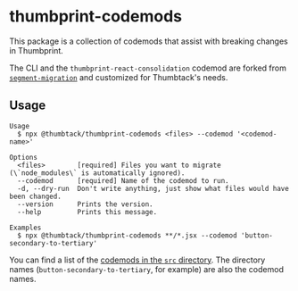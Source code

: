 # thumbprint-codemods

This package is a collection of codemods that assist with breaking changes in Thumbprint.

The CLI and the `thumbprint-react-consolidation` codemod are forked from [`segment-migration`](https://github.com/segmentio/evergreen-migration) and customized for Thumbtack's needs.

## Usage

```
Usage
  $ npx @thumbtack/thumbprint-codemods <files> --codemod '<codemod-name>'

Options
  <files>        [required] Files you want to migrate (\`node_modules\` is automatically ignored).
  --codemod      [required] Name of the codemod to run.
  -d, --dry-run  Don't write anything, just show what files would have been changed.
  --version      Prints the version.
  --help         Prints this message.

Examples
  $ npx @thumbtack/thumbprint-codemods **/*.jsx --codemod 'button-secondary-to-tertiary'
```

You can find a list of the [codemods in the `src` directory](https://github.com/thumbtack/thumbprint/tree/master/packages/thumbprint-codemods/src). The directory names (`button-secondary-to-tertiary`, for example) are also the codemod names.
